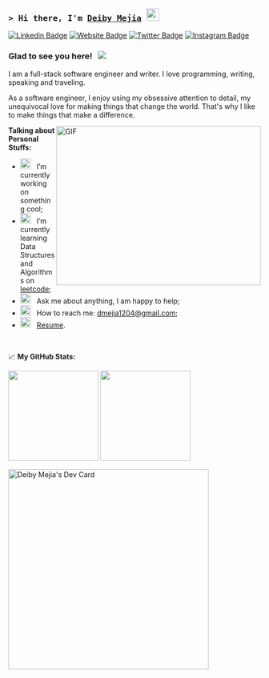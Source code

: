 ### <samp>&gt; Hi there, I'm <a href="https://deibymejiaruiz.vercel.app" target="_blank">Deiby Mejia</a> <img src="https://media.giphy.com/media/hvRJCLFzcasrR4ia7z/giphy.gif" width="25"> </samp>

[![Linkedin Badge](https://img.shields.io/badge/-LinkedIn-0e76a8?style=flat-square&logo=Linkedin&logoColor=white)](https://linkedin.com/in/deibymejia)
[![Website Badge](https://img.shields.io/badge/Website-3b5998?style=flat-square&logo=google-chrome&logoColor=white)](https://deibymejiaruiz.vercel.app)
[![Twitter Badge](https://img.shields.io/badge/-Twitter-00acee?style=flat-square&logo=Twitter&logoColor=white)](https://twitter.com/elmaedesistemas)
[![Instagram Badge](https://img.shields.io/badge/-Instagram-e4405f?style=flat-square&logo=Instagram&logoColor=white)](https://instagram.com/elmaedesistemas.dot/)

### Glad to see you here! &nbsp; ![](https://visitor-badge.glitch.me/badge?page_id=elmaedesistemas.elmaedesistemas)

I am a full-stack software engineer and writer. I love programming, writing, speaking and traveling.

As a software engineer, I enjoy using my obsessive attention to detail, my unequivocal love for making things that change the world. That's why I like to make things that make a difference.

<img align="right" alt="GIF" src="https://github.com/elmaedesistemas/elmaedesistemas/blob/main/assets/coding.gif?raw=true" width="408" height="318" />
  

**Talking about Personal Stuffs:**

- <img src="https://github.com/elmaedesistemas/elmaedesistemas/blob/main/assets/developer.gif?raw=true" width="21" />&nbsp;&nbsp; I’m currently working on something cool;
- <img src="https://github.com/elmaedesistemas/elmaedesistemas/blob/main/assets/lightning.gif?raw=true" width="21" />&nbsp;&nbsp; I’m currently learning Data Structures and Algorithms on [leetcode](https://leetcode.com/elmaedesistemas);
- <img src="https://github.com/elmaedesistemas/elmaedesistemas/blob/main/assets/message.gif?raw=true" width="21" />&nbsp;&nbsp; Ask me about anything, I am happy to help;
- <img src="https://github.com/elmaedesistemas/elmaedesistemas/blob/main/assets/letterbox.gif?raw=true" width="21" />&nbsp;&nbsp; How to reach me: dmejia1204@gmail.com;
- <img src="https://github.com/elmaedesistemas/elmaedesistemas/blob/main/assets/doc.gif?raw=true" width="21" />&nbsp;&nbsp; [Resume](https://deibymejiaruiz.vercel.app).

</br>


📈 **My GitHub Stats:**

<p>
  <img height="180em" src="https://github-readme-stats.vercel.app/api?username=elmaedesistemas&show_icons=true&hide_border=true&&count_private=true&include_all_commits=true" />
  <img height="180em" src="https://github-readme-stats.vercel.app/api/top-langs/?username=elmaedesistemas&exclude_repo=KNN-Image-Classification&show_icons=true&hide_border=true&layout=compact&langs_count=8"/>
</p>

<a href="https://app.daily.dev/cometacos"><img src="https://api.daily.dev/devcards/6caf1d1d161c403e9570a6d89274de32.png?r=wrv" width="400" alt="Deiby Mejia's Dev Card"/></a>
